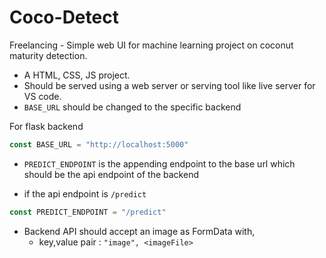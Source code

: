 # Coco-Detect
Freelancing - Simple web UI for machine learning project on coconut maturity detection.

- A HTML, CSS, JS project.
- Should be served using a web server or serving tool like live server for VS code.
- ```BASE_URL``` should be changed to the specific backend

For flask backend
```js
const BASE_URL = "http://localhost:5000"
```


- ```PREDICT_ENDPOINT``` is the appending endpoint to the base url which should be the api endpoint of the backend


- if the api endpoint is ```/predict```
```js
const PREDICT_ENDPOINT = "/predict"
```

- Backend API should accept an image as FormData with,
    - key,value pair : ```"image", <imageFile>``` 